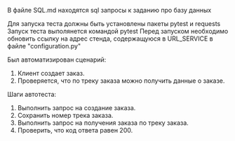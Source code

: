 ﻿В файле SQL.md находятся sql запросы к заданию про базу данных


Для запуска теста должны быть установлены пакеты pytest и requests 
Запуск теста выполянется командой pytest
Перед запуском необходимо обновить ссылку на адрес стенда, содержащуюся в URL_SERVICE в файле "configuration.py"

Был автоматизирован сценарий:
1. Клиент создает заказ.
2. Проверяется, что по треку заказа можно получить данные о заказе.

Шаги автотеста:
1. Выполнить запрос на создание заказа.
2. Сохранить номер трека заказа.
3. Выполнить запрос на получения заказа по треку заказа.
4. Проверить, что код ответа равен 200.